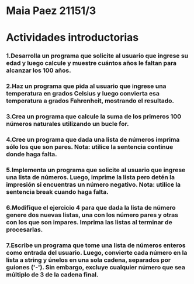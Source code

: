 # Maia Paez 21151/3

# Actividades introductorias

### 1.Desarrolla un programa que solicite al usuario que ingrese su edad y luego calcule y muestre cuántos años le faltan para alcanzar los 100 años.

### 2.Haz un programa que pida al usuario que ingrese una temperatura en grados Celsius y luego convierta esa temperatura a grados Fahrenheit, mostrando el resultado.

### 3.Crea un programa que calcule la suma de los primeros 100 números naturales utilizando un bucle for.

### 4.Cree un programa que dada una lista de números imprima sólo los que son pares. Nota: utilice la sentencia continue donde haga falta.

### 5.Implementa un programa que solicite al usuario que ingrese una lista de números. Luego, imprime la lista pero detén la impresión si encuentras un número negativo. Nota: utilice la sentencia break cuando haga falta.

### 6.Modifique el ejercicio 4 para que dada la lista de número genere dos nuevas listas, una con los número pares y otras con los que son impares. Imprima las listas al terminar de procesarlas.

### 7.Escribe un programa que tome una lista de números enteros como entrada del usuario. Luego, convierte cada número en la lista a string y únelos en una sola cadena, separados por guiones ('-'). Sin embargo, excluye cualquier número que sea múltiplo de 3 de la cadena final.
